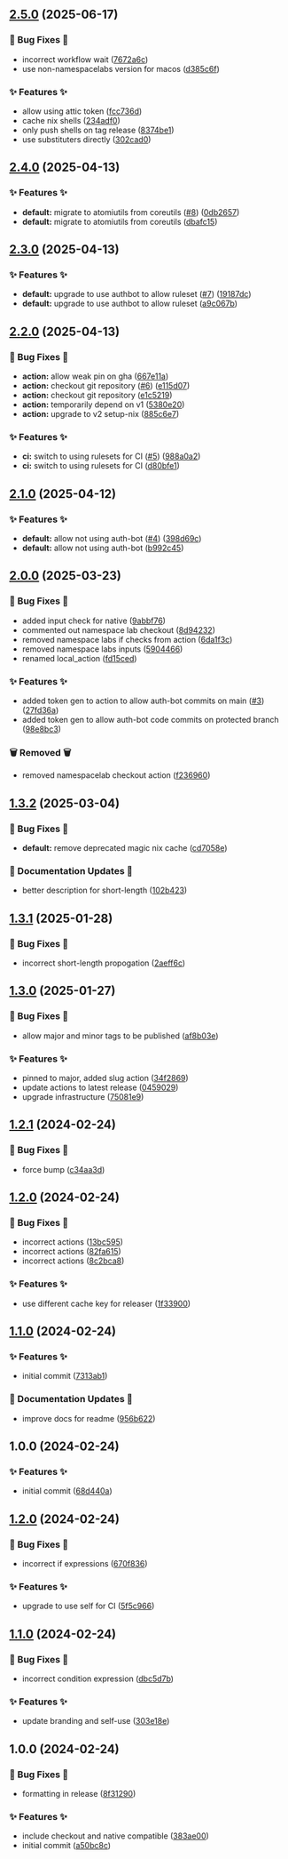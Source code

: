 ## [2.5.0](https://github.com/AtomiCloud/actions.setup-nix/compare/v2.4.0...v2.5.0) (2025-06-17)


### 🐛 Bug Fixes 🐛

* incorrect workflow wait ([7672a6c](https://github.com/AtomiCloud/actions.setup-nix/commit/7672a6ca29b917ef294f2434ed746f829b5b0d62))
* use non-namespacelabs version for macos ([d385c6f](https://github.com/AtomiCloud/actions.setup-nix/commit/d385c6ffa32da3a74789846d41c29fc04e47eab0))


### ✨ Features ✨

* allow using attic token ([fcc736d](https://github.com/AtomiCloud/actions.setup-nix/commit/fcc736d415125566270b3a931c4c45d9e91c3376))
* cache nix shells ([234adf0](https://github.com/AtomiCloud/actions.setup-nix/commit/234adf03dd94efc61b403a3a97fb11767459c249))
* only push shells on tag release ([8374be1](https://github.com/AtomiCloud/actions.setup-nix/commit/8374be17d8511dabaf8d9bc08b716412786beba3))
* use substituters directly ([302cad0](https://github.com/AtomiCloud/actions.setup-nix/commit/302cad08064faffecfb90783e6fe5db99ea279b3))

## [2.4.0](https://github.com/AtomiCloud/actions.setup-nix/compare/v2.3.0...v2.4.0) (2025-04-13)


### ✨ Features ✨

* **default:** migrate to atomiutils from coreutils ([#8](https://github.com/AtomiCloud/actions.setup-nix/issues/8)) ([0db2657](https://github.com/AtomiCloud/actions.setup-nix/commit/0db26573bc3e3c49c7f51404092402a290c46f38))
* **default:** migrate to atomiutils from coreutils ([dbafc15](https://github.com/AtomiCloud/actions.setup-nix/commit/dbafc159799110d1b9a41499f4cecbd07c1656e9))

## [2.3.0](https://github.com/AtomiCloud/actions.setup-nix/compare/v2.2.0...v2.3.0) (2025-04-13)


### ✨ Features ✨

* **default:** upgrade to use authbot to allow ruleset ([#7](https://github.com/AtomiCloud/actions.setup-nix/issues/7)) ([19187dc](https://github.com/AtomiCloud/actions.setup-nix/commit/19187dc843fa38f9c97b4149b4105101c11c304c))
* **default:** upgrade to use authbot to allow ruleset ([a9c067b](https://github.com/AtomiCloud/actions.setup-nix/commit/a9c067b81a06d7d0fa52bbe943cbe53e99a44643))

## [2.2.0](https://github.com/AtomiCloud/actions.setup-nix/compare/v2.1.0...v2.2.0) (2025-04-13)


### 🐛 Bug Fixes 🐛

* **action:** allow weak pin on gha ([667e11a](https://github.com/AtomiCloud/actions.setup-nix/commit/667e11a9dbbf861346753246b523eccd3157a6cc))
* **action:** checkout git repository ([#6](https://github.com/AtomiCloud/actions.setup-nix/issues/6)) ([e115d07](https://github.com/AtomiCloud/actions.setup-nix/commit/e115d079e2bff6e3330f68397da40b871f2c5123))
* **action:** checkout git repository ([e1c5219](https://github.com/AtomiCloud/actions.setup-nix/commit/e1c5219a655aefd94ccebac23bf91589c10666f0))
* **action:** temporarily depend on v1 ([5380e20](https://github.com/AtomiCloud/actions.setup-nix/commit/5380e201d5b4ea745f77d1f896386fa9683048e6))
* **action:** upgrade to v2 setup-nix ([885c6e7](https://github.com/AtomiCloud/actions.setup-nix/commit/885c6e78e182f4a11e9d6e298fa08c1f0b571916))


### ✨ Features ✨

* **ci:** switch to using rulesets for CI ([#5](https://github.com/AtomiCloud/actions.setup-nix/issues/5)) ([988a0a2](https://github.com/AtomiCloud/actions.setup-nix/commit/988a0a2291e19b8c921b5cd1922480945540b6ae))
* **ci:** switch to using rulesets for CI ([d80bfe1](https://github.com/AtomiCloud/actions.setup-nix/commit/d80bfe1e2628ce968c882ec4a1a1cc9c7bc122d6))

## [2.1.0](https://github.com/AtomiCloud/actions.setup-nix/compare/v2.0.0...v2.1.0) (2025-04-12)


### ✨ Features ✨

* **default:** allow not using auth-bot ([#4](https://github.com/AtomiCloud/actions.setup-nix/issues/4)) ([398d69c](https://github.com/AtomiCloud/actions.setup-nix/commit/398d69c95fae7cd8b2cfb23afe89a9d1538ce096))
* **default:** allow not using auth-bot ([b992c45](https://github.com/AtomiCloud/actions.setup-nix/commit/b992c455aa51a9bdede24ed47bcb1cc6c49aa448))

## [2.0.0](https://github.com/AtomiCloud/actions.setup-nix/compare/v1.3.2...v2.0.0) (2025-03-23)


### 🐛 Bug Fixes 🐛

* added input check for native ([9abbf76](https://github.com/AtomiCloud/actions.setup-nix/commit/9abbf769c5b22e00042c01ca07c278cc7e678a60))
* commented out namespace lab checkout ([8d94232](https://github.com/AtomiCloud/actions.setup-nix/commit/8d942329450bd5fc10cdc7e578f9da74491e4ed4))
* removed namespace labs if checks from action ([6da1f3c](https://github.com/AtomiCloud/actions.setup-nix/commit/6da1f3cce31fca46800cf073d4c8421c8018e948))
* removed namespace labs inputs ([5904466](https://github.com/AtomiCloud/actions.setup-nix/commit/5904466b1f170d038535c2734e5ad3c6dac47d6c))
* renamed local_action ([fd15ced](https://github.com/AtomiCloud/actions.setup-nix/commit/fd15cedce2a0cd87bb7d5ce5e1ed71834816eb93))


### ✨ Features ✨

* added token gen to action to allow auth-bot commits on main ([#3](https://github.com/AtomiCloud/actions.setup-nix/issues/3)) ([27fd36a](https://github.com/AtomiCloud/actions.setup-nix/commit/27fd36af082d42ad46347a067ba1ad4e04e82485))
* added token gen to allow auth-bot code commits on protected branch ([98e8bc3](https://github.com/AtomiCloud/actions.setup-nix/commit/98e8bc3cdd4fd7d522a34a9de0f8576cc90d44db))


### 🗑️ Removed 🗑

* removed namespacelab checkout action ([f236960](https://github.com/AtomiCloud/actions.setup-nix/commit/f236960ff3cd4d8b21abc7fbd1677883a587b619))

## [1.3.2](https://github.com/AtomiCloud/actions.setup-nix/compare/v1.3.1...v1.3.2) (2025-03-04)


### 🐛 Bug Fixes 🐛

* **default:** remove deprecated magic nix cache ([cd7058e](https://github.com/AtomiCloud/actions.setup-nix/commit/cd7058e2971277e90918e43c80383fbbac72c64c))


### 📝 Documentation Updates 📝

* better description for short-length ([102b423](https://github.com/AtomiCloud/actions.setup-nix/commit/102b42370190aa1038486ca795c09a017b87e488))

## [1.3.1](https://github.com/AtomiCloud/actions.setup-nix/compare/v1.3.0...v1.3.1) (2025-01-28)


### 🐛 Bug Fixes 🐛

* incorrect short-length propogation ([2aeff6c](https://github.com/AtomiCloud/actions.setup-nix/commit/2aeff6c1b6bfcd5503b3c91e758dcb9428235a43))

## [1.3.0](https://github.com/AtomiCloud/actions.setup-nix/compare/v1.2.1...v1.3.0) (2025-01-27)


### 🐛 Bug Fixes 🐛

* allow major and minor tags to be published ([af8b03e](https://github.com/AtomiCloud/actions.setup-nix/commit/af8b03e9949f45b40251b53c5c58a7ab13e43484))


### ✨ Features ✨

* pinned to major, added slug action ([34f2869](https://github.com/AtomiCloud/actions.setup-nix/commit/34f2869557c42058dc67db0bce3bd92ff0ef9dd3))
* update actions to latest release ([0459029](https://github.com/AtomiCloud/actions.setup-nix/commit/04590295d778d368c8976e34ee25645a46aadfb6))
* upgrade infrastructure ([75081e9](https://github.com/AtomiCloud/actions.setup-nix/commit/75081e9ac73fa887007e0b1a48986dcb0e633b22))

## [1.2.1](https://github.com/AtomiCloud/actions.setup-nix/compare/v1.2.0...v1.2.1) (2024-02-24)


### 🐛 Bug Fixes 🐛

* force bump ([c34aa3d](https://github.com/AtomiCloud/actions.setup-nix/commit/c34aa3da3e39bf08b909577b68a06ac294f8e5d5))

## [1.2.0](https://github.com/AtomiCloud/actions.setup-nix/compare/v1.1.0...v1.2.0) (2024-02-24)


### 🐛 Bug Fixes 🐛

* incorrect actions ([13bc595](https://github.com/AtomiCloud/actions.setup-nix/commit/13bc5957056a78d3529c3558e5add5a9c9d654da))
* incorrect actions ([82fa615](https://github.com/AtomiCloud/actions.setup-nix/commit/82fa6158e112bbbfd85ae7e073f217adc14cb3da))
* incorrect actions ([8c2bca8](https://github.com/AtomiCloud/actions.setup-nix/commit/8c2bca8a8dbbad7255cdf1e119a8c4da1b64728e))


### ✨ Features ✨

* use different cache key for releaser ([1f33900](https://github.com/AtomiCloud/actions.setup-nix/commit/1f33900f4e7d7e836d6cbef206653df476d23725))

## [1.1.0](https://github.com/AtomiCloud/action.setup-nix/compare/v1.0.0...v1.1.0) (2024-02-24)


### ✨ Features ✨

* initial commit ([7313ab1](https://github.com/AtomiCloud/action.setup-nix/commit/7313ab18bc62ebd1e86080afbcfbc0e5238f9c03))


### 📝 Documentation Updates 📝

* improve docs for readme ([956b622](https://github.com/AtomiCloud/action.setup-nix/commit/956b622d96e77e77e1d05e1568bd9395ae7efb2a))

## 1.0.0 (2024-02-24)


### ✨ Features ✨

* initial commit ([68d440a](https://github.com/AtomiCloud/action.setup-nix/commit/68d440a15f147cd4fbe13be5a60cdd0ec3b1c93d))

## [1.2.0](https://github.com/AtomiCloud/atomici-ns-action/compare/v1.1.0...v1.2.0) (2024-02-24)


### 🐛 Bug Fixes 🐛

* incorrect if expressions ([670f836](https://github.com/AtomiCloud/atomici-ns-action/commit/670f836669bda1df9e7383b9a559c854a6723bf6))


### ✨ Features ✨

* upgrade to use self for CI ([5f5c966](https://github.com/AtomiCloud/atomici-ns-action/commit/5f5c9669a7bbf3a9eb6bb489d5c30afb60d24627))

## [1.1.0](https://github.com/AtomiCloud/atomici-ns-action/compare/v1.0.0...v1.1.0) (2024-02-24)


### 🐛 Bug Fixes 🐛

* incorrect condition expression ([dbc5d7b](https://github.com/AtomiCloud/atomici-ns-action/commit/dbc5d7b88a7b1363f519604e435d979b3a6decd0))


### ✨ Features ✨

* update branding and self-use ([303e18e](https://github.com/AtomiCloud/atomici-ns-action/commit/303e18ee75b43bd0867a9cd392dbc6d25b475caf))

## 1.0.0 (2024-02-24)


### 🐛 Bug Fixes 🐛

* formatting in release ([8f31290](https://github.com/AtomiCloud/atomici-ns-action/commit/8f31290e2579ec21f630f49bf676c59c74626f8b))


### ✨ Features ✨

* include checkout and native compatible ([383ae00](https://github.com/AtomiCloud/atomici-ns-action/commit/383ae00d1b7367b27ddfbfae4680f20e3d12d773))
* initial commit ([a50bc8c](https://github.com/AtomiCloud/atomici-ns-action/commit/a50bc8c06c80abbafe19c5141bc6545c6200c166))
